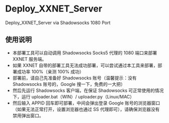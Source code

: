 # Deploy_XXNET_Server
Deploy_XXNET_Server via Shadowsocks 1080 Port

## 使用说明
* 本部署工具可以自动调用 Shadowsocks Socks5 代理的 1080 端口来部署 XXNET 服务端。
* 如果 XXNET 自带的部署工具无法成功部署，可以尝试通过本工具来部署，部署成功率 100%（亲测 100% 成功）
* 部署前，请自己先准备好 Shadowsocks 账号（温馨提示：没有 Shadowsocks 账号的，Google 搜一下，免费的一大把）
* 然后先运行 Shadowsocks 客户端，在保证 Shadowsocks 可正常使用的情况下，运行 uploader.bat（WIN）/ uploader.py（Linux/MAC）
* 然后输入 APPID 回车即可部署，中间会弹出登录 Google 账号的浏览器窗口（如果无法正常打开，设置浏览器也通过 SS 代理即可），请确保浏览器没有禁用弹出窗口。
